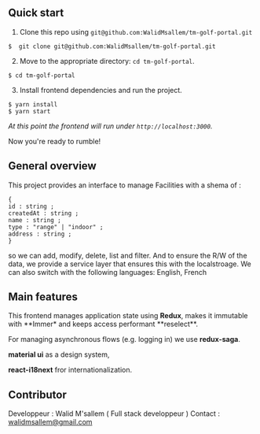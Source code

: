 ## Quick start

1.  Clone this repo using `git@github.com:WalidMsallem/tm-golf-portal.git`

```
$  git clone git@github.com:WalidMsallem/tm-golf-portal.git
```

2.  Move to the appropriate directory: `cd tm-golf-portal`.

```
$ cd tm-golf-portal
```

3.  Install frontend dependencies and run the project.

```
$ yarn install
$ yarn start
```

_At this point the frontend will run under `http://localhost:3000`._

Now you're ready to rumble!

## General overview

This project provides an interface to manage Facilities with a shema of :

```
{
id : string ;
createdAt : string ;
name : string ;
type : "range" | "indoor" ;
address : string ;
}
```

so we can add, modify, delete, list and filter. And to ensure the R/W of the data, we provide a service layer that ensures this with the localstroage.
We can also switch with the following languages: English, French

## Main features

This frontend manages application state using **Redux**, makes it
immutable with **Immer\* and keeps access performant **reselect\*\*.

For managing asynchronous flows (e.g. logging in) we use **redux-saga**.

**material ui** as a design system,

**react-i18next** fror internationalization.

## Contributor

Developpeur : Walid M'sallem ( Full stack developpeur )
Contact : walidmsallem@gmail.com
